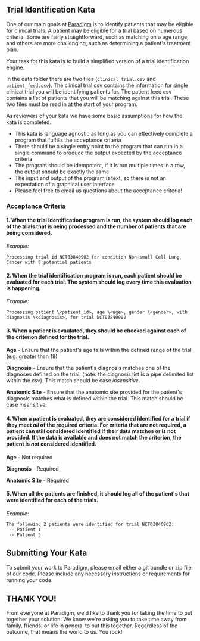 ## Trial Identification Kata

One of our main goals at [Paradigm](https://paradigm.inc) is to identify patients that may be eligible for clinical trials. A patient may be eligible for a trial based on numerous criteria. Some are fairly straightforward, such as matching on a age range, and others are more challenging, such as determining a patient's treatment plan.

Your task for this kata is to build a simplified version of a trial identification engine.

In the data folder there are two files (`clinical_trial.csv` and `patient_feed.csv`). The clinical trial csv contains the information for single clinical trial you will be identifying patients for. The patient feed csv contains a list of patients that you will be matching against this trial. These two files must be read in at the start of your program.

As reviewers of your kata we have some basic assumptions for how the kata is completed. 

- This kata is language agnostic as long as you can effectively complete a program that fulfills the acceptance criteria
- There should be a single entry point to the program that can run in a single command to produce the output expected by the acceptance criteria
- The program should be idempotent, if it is run multiple times in a row, the output should be exactly the same
- The input and output of the program is text, so there is not an expectation of a graphical user interface
- Please feel free to email us questions about the acceptance criteria!

### Acceptance Criteria

#### 1. When the trial identification program is run, the system should log each of the trials that is being processed and the number of patients that are being considered.

_Example:_

```
Processing trial id NCT03840902 for condition Non-small Cell Lung Cancer with 8 potential patients
```

#### 2. When the trial identification program is run, each patient should be evaluated for each trial. The system should log every time this evaluation is happening.

_Example:_
```
Processing patient \<patient_id>, age \<age>, gender \<gender>, with diagnosis \<diagnosis>, for trial NCT03840902
```

#### 3. When a patient is evaulated, they should be checked against each of the criterion defined for the trial.

**Age** - Ensure that the patient's age falls within the defined range of the trial (e.g. greater than 18)

**Diagnosis** - Ensure that the patient's diagnosis matches one of the diagnoses defined on the trial. (note: the diagnosis list is a pipe delimited list within the csv). This match should be case _insensitive_.

**Anatomic Site** - Ensure that the anatomic site provided for the patient's diagnosis matches what is defined within the trial. This match should be case _insensitive_.

#### 4. When a patient is evaluated, they are considered identified for a trial if they meet _all_ of the required criteria. For criteria that are not required, a patient can still considered identified if their data matches or is not provided. If the data is available and does not match the criterion, the patient is _not_ considered identified.

**Age** - Not required

**Diagnosis** - Required

**Anatomic Site** - Required

#### 5. When all the patients are finished, it should log all of the patient's that were identified for each of the trials.

_Example_:
```
The following 2 patients were identified for trial NCT03840902:
 -- Patient 1
 -- Patient 5
```

## Submitting Your Kata
To submit your work to Paradigm, please email either a git bundle or zip file
of our code. Please include any necessary instructions or requirements for running your code.

## THANK YOU!
From everyone at Paradigm, we'd like to thank you for taking the time to put together your solution. We know we're
asking you to take time away from family, friends, or life in general to put this together. Regardless of the
outcome, that means the world to us. You rock!




